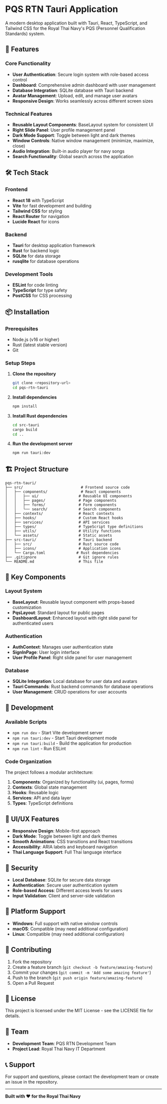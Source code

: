# PQS RTN Tauri Application

A modern desktop application built with Tauri, React, TypeScript, and Tailwind CSS for the Royal Thai Navy's PQS (Personnel Qualification Standards) system.

## 🚀 Features

### Core Functionality
- **User Authentication**: Secure login system with role-based access control
- **Dashboard**: Comprehensive admin dashboard with user management
- **Database Integration**: SQLite database with Tauri backend
- **Avatar Management**: Upload, edit, and manage user avatars
- **Responsive Design**: Works seamlessly across different screen sizes

### Technical Features
- **Reusable Layout Components**: BaseLayout system for consistent UI
- **Right Slide Panel**: User profile management panel
- **Dark Mode Support**: Toggle between light and dark themes
- **Window Controls**: Native window management (minimize, maximize, close)
- **Audio Integration**: Built-in audio player for navy songs
- **Search Functionality**: Global search across the application

## 🛠️ Tech Stack

### Frontend
- **React 18** with TypeScript
- **Vite** for fast development and building
- **Tailwind CSS** for styling
- **React Router** for navigation
- **Lucide React** for icons

### Backend
- **Tauri** for desktop application framework
- **Rust** for backend logic
- **SQLite** for data storage
- **rusqlite** for database operations

### Development Tools
- **ESLint** for code linting
- **TypeScript** for type safety
- **PostCSS** for CSS processing

## 📦 Installation

### Prerequisites
- Node.js (v16 or higher)
- Rust (latest stable version)
- Git

### Setup Steps

1. **Clone the repository**
   ```bash
   git clone <repository-url>
   cd pqs-rtn-tauri
   ```

2. **Install dependencies**
   ```bash
   npm install
   ```

3. **Install Rust dependencies**
   ```bash
   cd src-tauri
   cargo build
   cd ..
   ```

4. **Run the development server**
   ```bash
   npm run tauri:dev
   ```

## 🏗️ Project Structure

```
pqs-rtn-tauri/
├── src/                          # Frontend source code
│   ├── components/               # React components
│   │   ├── ui/                  # Reusable UI components
│   │   ├── pages/               # Page components
│   │   ├── forms/               # Form components
│   │   └── search/              # Search components
│   ├── contexts/                # React contexts
│   ├── hooks/                   # Custom React hooks
│   ├── services/                # API services
│   ├── types/                   # TypeScript type definitions
│   ├── utils/                   # Utility functions
│   └── assets/                  # Static assets
├── src-tauri/                   # Tauri backend
│   ├── src/                     # Rust source code
│   ├── icons/                   # Application icons
│   └── Cargo.toml              # Rust dependencies
├── .gitignore                   # Git ignore rules
└── README.md                    # This file
```

## 🎯 Key Components

### Layout System
- **BaseLayout**: Reusable layout component with props-based customization
- **PqsLayout**: Standard layout for public pages
- **DashboardLayout**: Enhanced layout with right slide panel for authenticated users

### Authentication
- **AuthContext**: Manages user authentication state
- **SignInPage**: User login interface
- **User Profile Panel**: Right slide panel for user management

### Database
- **SQLite Integration**: Local database for user data and avatars
- **Tauri Commands**: Rust backend commands for database operations
- **User Management**: CRUD operations for user accounts

## 🔧 Development

### Available Scripts

- `npm run dev` - Start Vite development server
- `npm run tauri:dev` - Start Tauri development mode
- `npm run tauri:build` - Build the application for production
- `npm run lint` - Run ESLint

### Code Organization

The project follows a modular architecture:

1. **Components**: Organized by functionality (ui, pages, forms)
2. **Contexts**: Global state management
3. **Hooks**: Reusable logic
4. **Services**: API and data layer
5. **Types**: TypeScript definitions

## 🎨 UI/UX Features

- **Responsive Design**: Mobile-first approach
- **Dark Mode**: Toggle between light and dark themes
- **Smooth Animations**: CSS transitions and React transitions
- **Accessibility**: ARIA labels and keyboard navigation
- **Thai Language Support**: Full Thai language interface

## 🔐 Security

- **Local Database**: SQLite for secure data storage
- **Authentication**: Secure user authentication system
- **Role-based Access**: Different access levels for users
- **Input Validation**: Client and server-side validation

## 📱 Platform Support

- **Windows**: Full support with native window controls
- **macOS**: Compatible (may need additional configuration)
- **Linux**: Compatible (may need additional configuration)

## 🤝 Contributing

1. Fork the repository
2. Create a feature branch (`git checkout -b feature/amazing-feature`)
3. Commit your changes (`git commit -m 'Add some amazing feature'`)
4. Push to the branch (`git push origin feature/amazing-feature`)
5. Open a Pull Request

## 📄 License

This project is licensed under the MIT License - see the LICENSE file for details.

## 👥 Team

- **Development Team**: PQS RTN Development Team
- **Project Lead**: Royal Thai Navy IT Department

## 📞 Support

For support and questions, please contact the development team or create an issue in the repository.

---

**Built with ❤️ for the Royal Thai Navy**
